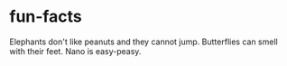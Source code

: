 
# fun-facts

Elephants don't like peanuts and they cannot jump.
Butterflies can smell with their feet.
Nano is easy-peasy.
